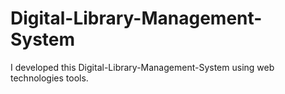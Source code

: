 # Digital-Library-Management-System
I developed this Digital-Library-Management-System using web technologies tools.
